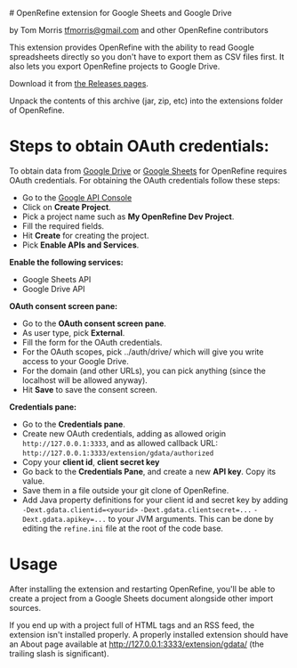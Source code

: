 # OpenRefine extension for Google Sheets and Google Drive

by Tom Morris <tfmorris@gmail.com> and other OpenRefine contributors

This extension provides OpenRefine with the ability to read Google spreadsheets
directly so you don't have to export them as CSV files first. It also lets you export
OpenRefine projects to Google Drive.

Download it from [the Releases pages](https://github.com/OpenRefine/refine-gdata-extension/releases).

Unpack the contents of this archive (jar, zip, etc) into the extensions folder
of OpenRefine.

# Steps to obtain OAuth credentials:

To obtain data from [Google Drive](https://www.google.com/drive/) or [Google Sheets](https://www.google.com/sheets/about/) for OpenRefine requires OAuth credentials. For obtaining the OAuth credentials follow these steps:

* Go to the [Google API Console](https://console.developers.google.com/)
* Click on **Create Project**.
* Pick a project name such as **My OpenRefine Dev Project**.
* Fill the required fields.
* Hit **Create** for creating the project. 
* Pick **Enable APIs and Services**.

**Enable the following services:**
* Google Sheets API
* Google Drive API

**OAuth consent screen pane:**
- Go to the **OAuth consent screen pane**.
- As user type, pick **External**. 
- Fill the form for the OAuth credentials. 
- For the OAuth scopes, pick ../auth/drive/ which will give you write access to your Google Drive.
- For the domain (and other URLs), you can pick anything (since the localhost will be allowed anyway). 
- Hit **Save** to save the consent screen.

**Credentials pane:**
- Go to the **Credentials pane**.
- Create new OAuth credentials, adding as allowed origin `http://127.0.0.1:3333`, and as allowed callback URL: `http://127.0.0.1:3333/extension/gdata/authorized`
- Copy your **client id**, **client secret key**
- Go back to the **Credentials Pane**, and create a new **API key**. Copy its value.
- Save them in a file outside your git clone of OpenRefine.
- Add Java property definitions for your client id and secret key by adding `-Dext.gdata.clientid=<yourid>` `-Dext.gdata.clientsecret=...` `-Dext.gdata.apikey=...` to your JVM arguments. This can be done by editing the `refine.ini` file at the root of the code base.

# Usage

After installing the extension and restarting OpenRefine, you'll be able to create a project from a Google Sheets document alongside other import sources.

If you end up with a project full of HTML tags and an RSS feed, the extension
isn't installed properly.  A properly installed extension should have an About
page available at http://127.0.0.1:3333/extension/gdata/ (the trailing
slash is significant).

